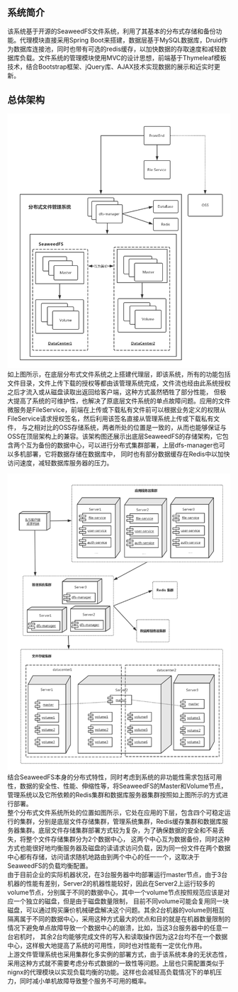 ## 系统简介
   该系统基于开源的SeaweedFS文件系统，利用了其基本的分布式存储和备份功能。代理模块直接采用Spring Boot来搭建，数据层基于MySQL数据库，Druid作为数据库连接池，同时也带有可选的redis缓存，以加快数据的存取速度和减轻数据库负载。文件系统的管理模块使用MVC的设计思想，前端基于Thymeleaf模板技术，结合Bootstrap框架、jQuery库、AJAX技术实现数据的展示和近实时更新。
## 总体架构
![分布式文件系统架构图](img/分布式文件系统架构.png)
如上图所示，在底层分布式文件系统之上搭建代理层，即该系统，所有的功能包括文件目录，文件上传下载的授权等都由该管理系统完成，文件流也经由此系统授权之后才流入或从磁盘读取出返回给客户端，这种方式虽然牺牲了部分性能，
但极大提高了系统的可维护性，也解决了原底层文件系统的单点故障问题。应用的文件微服务是FileService，前端在上传或下载私有文件前可以根据业务定义的权限从FileService请求授权签名，然后利用该签名直接从管理系统上传或下载私有文件，
与之相对比的OSS存储系统，两者所处的位置是一致的，从而也能够保证与OSS在顶层架构上的兼容。该架构图还展示出底层SeaweedFS的存储架构，它包含两个互为备份的数据中心，可以进行分布式集群部署，上层dfs-manager也可以多机部署，它将数据存储在数据库中，
同时也有部分数据缓存在Redis中以加快访问速度，减轻数据库服务器的压力。

![部署架构图](img/SeaweedFS部署架构.png)
结合SeaweedFS本身的分布式特性，同时考虑到系统的非功能性需求包括可用性，数据的安全性、性能、伸缩性等，将SeaweedFS的Master和Volume节点，管理系统以及它所依赖的Redis集群和数据库服务器集群按照如上图所示的方式进行部署。  
整个分布式文件系统所处的位置如图所示，它处在应用的下层，包含四个可稳定运行的集群，分别是底层文件存储集群，管理系统集群，Redis缓存集群和数据库服务器集群。底层文件存储集群部署方式较为复杂，为了确保数据的安全和不易丢失，将整个文件存储集群分为2个数据中心，
这两个中心互为数据备份，同时这种方式也能很好地均衡服务器及磁盘的读请求访问负载，因为同一份文件在两个数据中心都有存储，访问请求随机地路由到两个中心的任一一个，这取决于SeaweedFS的负载均衡配置。  
由于目前企业的实际机器状况，在3台服务器中均部署运行master节点，由于3台机器的性能有差别，Server2的机器性能较好，因此在Server2上运行较多的volume节点，分别属于不同的数据中心，其中一个volume节点按照规范应该是对应一个独立的磁盘，但是由于磁盘数量限制，
目前不同volume可能会复用同一块磁盘，可以通过购买廉价机械硬盘解决这个问题。其余2台机器的volume则相互隔离属于不同的数据中心，采用这种方式最大的优点和目的就是在机器数量限制的情况下避免单点故障导致一个数据中心的崩溃，比如，当这3台服务器中的任意一台宕机时，
其余2台均能够完成文件的写入和读取操作因为这2台均不在一个数据中心，这样极大地提高了系统的可用性，同时也对性能有一定优化作用。  
上游文件管理系统也采用集群化多实例的部署方式，由于该系统本身的无状态性，采用这种方式就不需要考虑分布式数据的一致性等问题。上层也只需配置类似于nignx的代理模块以实现负载均衡的功能。这样也会减轻高负载情况下的单机压力，同时减小单机故障导致整个服务不可用的概率。

